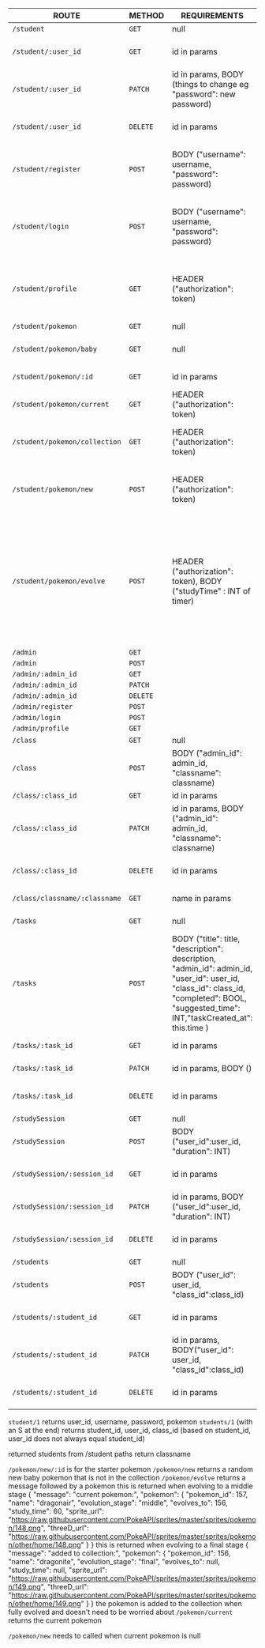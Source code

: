 | ROUTE | METHOD | REQUIREMENTS | RESPONSE |
| --- | --- | --- | --- |
| `/student` | `GET` | null | EVERYTHING |
| `/student/:user_id` | `GET` | id in params | returns student with id |
| `/student/:user_id` | `PATCH` | id in params, BODY (things to change eg "password": new password) | returns updated student
| `/student/:user_id` | `DELETE` | id in params | student deleted message |
| `/student/register` | `POST` | BODY ("username": username, "password": password) | registers user and makes token (can log in like this )|
| `/student/login` | `POST` | BODY ("username": username, "password": password) | checks it matches user in database and makes token |
| `/student/profile` | `GET` | HEADER ("authorization": token) | returns username, current pokemon and class of user |
| `/student/pokemon` | `GET` | null | EVERYTHING |
| `/student/pokemon/baby` | `GET` | null | ALL FIRST FORM POKEMON |
| `/student/pokemon/:id` | `GET` | id in params | returns ONE pokemon |
| `/student/pokemon/current` | `GET` | HEADER ("authorization": token) | returns current poke of student |
| `/student/pokemon/collection` | `GET` | HEADER ("authorization": token) | returns collection of pokemon student has |
| `/student/pokemon/new` | `POST` | HEADER ("authorization": token) | sets a new pokemon or returns that already a pokemon |
| `/student/pokemon/evolve` | `POST` | HEADER ("authorization": token), BODY ("studyTime" : INT of timer) | returns evolved pokemon or adds to collection (this makes students current pokemon null and let's a new pokemon be added) |
| `/admin` | `GET` |
| `/admin` | `POST` |
| `/admin/:admin_id` | `GET` |
| `/admin/:admin_id` | `PATCH` |
| `/admin/:admin_id` | `DELETE` |
| `/admin/register` | `POST` |
| `/admin/login` | `POST` |
| `/admin/profile` | `GET` |
| `/class` | `GET` | null | EVERYTHING |
| `/class` | `POST` | BODY ("admin_id": admin_id, "classname": classname) | returns new class 
| `/class/:class_id` | `GET` | id in params |
| `/class/:class_id` | `PATCH` | id in params, BODY ("admin_id": admin_id, "classname": classname) | returns updated class |
| `/class/:class_id` | `DELETE` | id in params | returns deleted message |
| `/class/classname/:classname` | `GET` | name in params | returns class id |
| `/tasks` | `GET` | null | returns all tasks |
| `/tasks` | `POST` | BODY ("title": title, "description": description, "admin_id": admin_id, "user_id": user_id, "class_id": class_id, "completed": BOOL, "suggested_time": INT,"taskCreated_at": this.time ) | creates new task, returning new task |
| `/tasks/:task_id` | `GET` | id in params | returns task with id |
| `/tasks/:task_id` | `PATCH` | id in params, BODY () | returns updated task
| `/tasks/:task_id` | `DELETE` | id in params | returns deleted message |
| `/studySession` | `GET` | null | EVERYTHING |
| `/studySession` | `POST` | BODY ("user_id":user_id, "duration": INT) | returns new session |
| `/studySession/:session_id` | `GET` | id in params | returns session with id |
| `/studySession/:session_id` | `PATCH` | id in params, BODY ("user_id":user_id, "duration": INT) | returns updated session |
| `/studySession/:session_id` | `DELETE` | id in params | returns deleted message |
| `/students` | `GET` | null | EVERYTHING |
| `/students` | `POST` | BODY ("user_id": user_id, "class_id":class_id) | returns new student |
| `/students/:student_id` | `GET` | id in params | returns student with id |
| `/students/:student_id` | `PATCH` | id in params, BODY("user_id": user_id, "class_id":class_id)  | returns updated student |
| `/students/:student_id` | `DELETE` | id in params | returns deleted message |


`student/1` returns user_id, username, password, pokemon
`students/1` (with an S at the end) returns student_id, user_id, class_id (based on student_id, user_id does not always equal student_id)

returned students from /student paths return classname

`/pokemon/new/:id` is for the starter pokemon
`/pokemon/new` returns a random new baby pokemon that is not in the collection
`/pokemon/evolve` returns a message followed by a pokemon
this is returned when evolving to a middle stage
{
  "message": "current pokemon:",
  "pokemon": {
    "pokemon_id": 157,
    "name": "dragonair",
    "evolution_stage": "middle",
    "evolves_to": 156,
    "study_time": 60,
    "sprite_url": "https://raw.githubusercontent.com/PokeAPI/sprites/master/sprites/pokemon/148.png",
    "threeD_url": "https://raw.githubusercontent.com/PokeAPI/sprites/master/sprites/pokemon/other/home/148.png"
  }
}
this is returned when evolving to a final stage
{
  "message": "added to collection:",
  "pokemon": {
    "pokemon_id": 156,
    "name": "dragonite",
    "evolution_stage": "final",
    "evolves_to": null,
    "study_time": null,
    "sprite_url": "https://raw.githubusercontent.com/PokeAPI/sprites/master/sprites/pokemon/149.png",
    "threeD_url": "https://raw.githubusercontent.com/PokeAPI/sprites/master/sprites/pokemon/other/home/149.png"
  }
}
the pokemon is added to the collection when fully evolved and doesn't need to be worried about
`/pokemon/current` returns the current pokemon

`/pokemon/new` needs to called when current pokemon is null